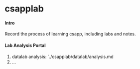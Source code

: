 # csapplab

#### Intro 
Record the process of learning csapp, including labs and notes.

#### Lab Analysis Portal 
1. datalab analysis: `./csapplab/datalab/analysis.md
2. ...
